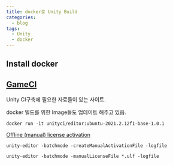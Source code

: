 ```yaml
---
title: docker로 Unity Build
categories:
  - blog
tags:
  - Unity
  - docker
---
```


Install docker
---

[GameCI](https://game.ci/)
---

Unity CI구축에 필요한 자료들이 있는 사이트.

docker 빌드를 위한 Image들도 업데이트 해주고 있음.

```shell
docker run -it unityci/editor:ubuntu-2021.2.12f1-base-1.0.1
```

[Offline (manual) license activation](https://docs.unity3d.com/Manual/ManualActivationGuide.html)

```shell
unity-editor -batchmode -createManualActivationFile -logfile
```

```shell
unity-editor -batchmode -manualLicenseFile *.ulf -logfile
```